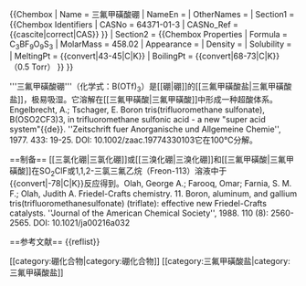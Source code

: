 {{Chembox
| Name = 三氟甲磺酸硼
| NameEn = 
| OtherNames = 
| Section1 = {{Chembox Identifiers
|  CASNo = 64371-01-3
|  CASNo_Ref = {{cascite|correct|CAS}}
}}
| Section2 = {{Chembox Properties
|  Formula = C<sub>3</sub>BF<sub>9</sub>O<sub>9</sub>S<sub>3</sub>
|  MolarMass = 458.02
|  Appearance = 
|  Density = 
|  Solubility =  
|  MeltingPt = {{convert|43-45|C|K}}
|  BoilingPt = {{convert|68-73|C|K}}（0.5 Torr）
}}
}}

'''三氟甲磺酸硼'''（化学式：B(OTf)<sub>3</sub>）是[[硼|硼]]的[[三氟甲磺酸盐|三氟甲磺酸盐]]，极易吸湿。它溶解在[[三氟甲磺酸|三氟甲磺酸]]中形成一种超酸体系。<ref>Engelbrecht, A.; Tschager, E. Boron tris(trifluoromethane sulfonate)​, B(OSO2CF3)​3, in trifluoromethane sulfonic acid - a new "super acid system"{{de}}. ''Zeitschrift fuer Anorganische und Allgemeine Chemie'', 1977. 433: 19-25. DOI: 10.1002/zaac.19774330103</ref>它在100°C分解。<ref name=Olah />

==制备==
[[三氯化硼|三氯化硼]]或[[三溴化硼|三溴化硼]]和[[三氟甲磺酸|三氟甲磺酸]]在SO<sub>2</sub>ClF或1,1,2-三氯三氟乙烷（Freon-113）溶液中于{{convert|-78|C|K}}反应得到。<ref name=Olah>Olah, George A.; Farooq, Omar; Farnia, S. M. F.; Olah, Judith A. Friedel-​Crafts chemistry. 11. Boron, aluminum, and gallium tris(trifluoromethanesulfonate) (triflate)​: effective new Friedel-​Crafts catalysts. ''Journal of the American Chemical Society'', 1988. 110 (8): 2560-2565. DOI: 10.1021/ja00216a032</ref>

==参考文献==
{{reflist}}

[[category:硼化合物|category:硼化合物]]
[[category:三氟甲磺酸盐|category:三氟甲磺酸盐]]